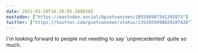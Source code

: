 ```yaml
---
date: 2021-01-20T16:28:05.280830Z
mastodon: ["https://mastodon.social/@pietvanzoen/105588987341395873"]
twitter: ["https://twitter.com/pietvanzoen/status/1351929498829287426"]
---
```

I'm looking forward to people not needing to say 'unprecedented' quite so much.
